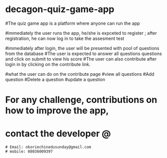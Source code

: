 # decagon-quiz-game-app
#The quiz game app is a platform where anyone can run the app

 #immediately the user runs the app, he/she is expceted to register ;
after registration, he can now log in to take the assesment test

#immediately after login, the user will be presented with pool of questions from the database
#The user is expected to answer all questions questions and click on submit to view his score
#The user can also contribute after login in by clicking on the contribute link.

#what the user can do on the contribute page
  #view all questions
  #Add question
  #Delete a question
  #update a question
# For any challenge, contributions on how to improve the app,
  # contact the developer @
  
    # Email: okoriechinedusunday@gmail.com
    # mobile: 08036009397
